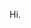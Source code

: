 <html lang="en">
	<head>
		<meta charset="utf-8">
		<meta http-equiv="X-UA-Compatible" content="IE=edge">
		<meta name="viewport" content="width=device-width, initial-scale=1">
		<link rel="stylesheet" href="bootstrap/dist/css/bootstrap.min.css" />
		<script src="bootstrap/dist/js/bootstrap.min.js"></script>
	</head>
	<body>
		<p>Hi.</p>
	</body>
</html>
